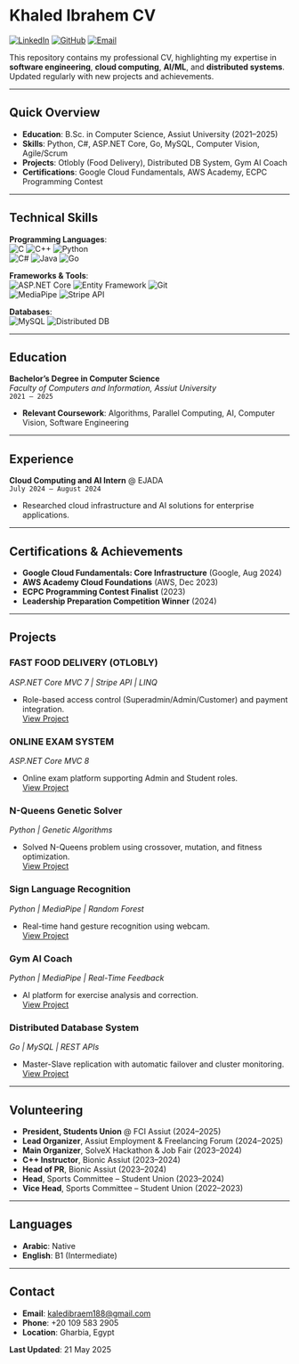 # Khaled Ibrahem CV

[![LinkedIn](https://img.shields.io/badge/LinkedIn-Connect-blue)](https://www.linkedin.com/in/uukh2)
[![GitHub](https://img.shields.io/badge/GitHub-Profile-black)](https://github.com/uukh22)
[![Email](https://img.shields.io/badge/Email-Contact-red)](mailto:kaledibraem188@gmail.com)

This repository contains my professional CV, highlighting my expertise in **software engineering**, **cloud computing**, **AI/ML**, and **distributed systems**. Updated regularly with new projects and achievements.

---

## Quick Overview  
- **Education**: B.Sc. in Computer Science, Assiut University (2021–2025)  
- **Skills**: Python, C#, ASP.NET Core, Go, MySQL, Computer Vision, Agile/Scrum  
- **Projects**: Otlobly (Food Delivery), Distributed DB System, Gym AI Coach  
- **Certifications**: Google Cloud Fundamentals, AWS Academy, ECPC Programming Contest  

---

## Technical Skills  
**Programming Languages**:  
![C](https://img.shields.io/badge/-C-A8B9CC?logo=c) ![C++](https://img.shields.io/badge/-C++-00599C?logo=c%2B%2B) ![Python](https://img.shields.io/badge/-Python-3776AB?logo=python)  
![C#](https://img.shields.io/badge/-C%23-239120?logo=c-sharp) ![Java](https://img.shields.io/badge/-Java-007396?logo=java) ![Go](https://img.shields.io/badge/-Go-00ADD8?logo=go)  

**Frameworks & Tools**:  
![ASP.NET Core](https://img.shields.io/badge/-ASP.NET%20Core-512BD4?logo=.net) ![Entity Framework](https://img.shields.io/badge/-Entity%20Framework-512BD4) ![Git](https://img.shields.io/badge/-Git-F05032?logo=git)  
![MediaPipe](https://img.shields.io/badge/-MediaPipe-4285F4) ![Stripe API](https://img.shields.io/badge/-Stripe-008CDD?logo=stripe)  

**Databases**:  
![MySQL](https://img.shields.io/badge/-MySQL-4479A1?logo=mysql) ![Distributed DB](https://img.shields.io/badge/-Distributed%20DB-003B57)  

---

## Education  
**Bachelor’s Degree in Computer Science**  
*Faculty of Computers and Information, Assiut University*  
`2021 – 2025`  
- **Relevant Coursework**: Algorithms, Parallel Computing, AI, Computer Vision, Software Engineering  

---

## Experience  
**Cloud Computing and AI Intern** @ EJADA  
`July 2024 – August 2024`  
- Researched cloud infrastructure and AI solutions for enterprise applications.  

---

## Certifications & Achievements  
- **Google Cloud Fundamentals: Core Infrastructure** (Google, Aug 2024)  
- **AWS Academy Cloud Foundations** (AWS, Dec 2023)  
- **ECPC Programming Contest Finalist** (2023)  
- **Leadership Preparation Competition Winner** (2024)  

---

## Projects  

### FAST FOOD DELIVERY (OTLOBLY)  
*ASP.NET Core MVC 7 | Stripe API | LINQ*  
- Role-based access control (Superadmin/Admin/Customer) and payment integration.  
[View Project](https://github.com/uukh22/Otlobly)

### ONLINE EXAM SYSTEM  
*ASP.NET Core MVC 8*  
- Online exam platform supporting Admin and Student roles.  
[View Project](https://github.com/uukh22/online-examation)

### N-Queens Genetic Solver  
*Python | Genetic Algorithms*  
- Solved N-Queens problem using crossover, mutation, and fitness optimization.  
[View Project](https://github.com/uukh22/project-AI/tree/main/Solve%20N-Queens%20by%20Genetic%20Algorithm)

### Sign Language Recognition  
*Python | MediaPipe | Random Forest*  
- Real-time hand gesture recognition using webcam.  
[View Project](https://github.com/uukh22/Projects_Computer_Vision/tree/main/Sign%20Language%20(Mediapipe)/38_Code)

### Gym AI Coach  
*Python | MediaPipe | Real-Time Feedback*  
- AI platform for exercise analysis and correction.  
[View Project](https://github.com/uukh22/Projects_Computer_Vision/tree/main/Gym%20Ai%20Coach%20(Mediapipe)/38_Code)

### Distributed Database System  
*Go | MySQL | REST APIs*  
- Master-Slave replication with automatic failover and cluster monitoring.  
[View Project](https://github.com/uukh22/Distributed-Database-with-GOLang)

---

## Volunteering  
- **President, Students Union** @ FCI Assiut (2024–2025)  
- **Lead Organizer**, Assiut Employment & Freelancing Forum (2024–2025)  
- **Main Organizer**, SolveX Hackathon & Job Fair (2023–2024)  
- **C++ Instructor**, Bionic Assiut (2023–2024)  
- **Head of PR**, Bionic Assiut (2023–2024)  
- **Head**, Sports Committee – Student Union (2023–2024)  
- **Vice Head**, Sports Committee – Student Union (2022–2023)  

---

## Languages  
- **Arabic**: Native  
- **English**: B1 (Intermediate)  

---

## Contact  
- **Email**: [kaledibraem188@gmail.com](mailto:kaledibraem188@gmail.com)  
- **Phone**: +20 109 583 2905  
- **Location**: Gharbia, Egypt  

**Last Updated**: 21 May 2025
